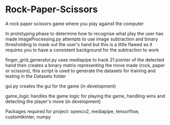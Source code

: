 # Rock-Paper-Scissors
 
 A rock paper scissors game where you play against the computer

In prototyping phase to determine how to recognise what play the user has made
imageProcessing.py attempts to use image subtraction and binary thresholding to mask out the user's hand but this is a little flawed as it requires you to have a consistent background for the subtraction to work 

finger_grid_generator.py uses mediapipe to track 21 pointer of the detected hand then creates a binary matrix representing the move made (rock, paper or scissors), this script is used to generate the datasets for training and testing in the Datasets folder

gui.py creates the gui for the game (in development)

game_logic handles the game logic for playing the game, handling wins and detecting the player's move (in development)

Packages required for project: opencv2, mediapipe, tensorflow, customtkinter, numpy 